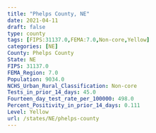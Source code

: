 ```yaml
---
title: "Phelps County, NE"
date: 2021-04-11
draft: false
type: county
tags: [FIPS:31137.0,FEMA:7.0,Non-core,Yellow]
categories: [NE]
County: Phelps County
State: NE
FIPS: 31137.0
FEMA_Region: 7.0
Population: 9034.0
NCHS_Urban_Rural_Classification: Non-core
Tests_in_prior_14_days: 45.0
Fourteen_day_test_rate_per_100000: 498.0
Percent_Positivity_in_prior_14_days: 0.111
Level: Yellow
url: /states/NE/phelps-county
---
```



